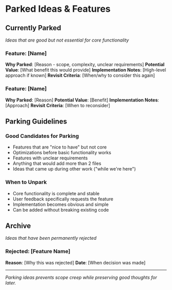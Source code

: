 # Parked Ideas & Features

## Currently Parked
*Ideas that are good but not essential for core functionality*

### Feature: [Name]
**Why Parked**: [Reason - scope, complexity, unclear requirements]
**Potential Value**: [What benefit this would provide]
**Implementation Notes**: [High-level approach if known]
**Revisit Criteria**: [When/why to consider this again]

### Feature: [Name]
**Why Parked**: [Reason]
**Potential Value**: [Benefit]
**Implementation Notes**: [Approach]
**Revisit Criteria**: [When to reconsider]

## Parking Guidelines

### Good Candidates for Parking
- Features that are "nice to have" but not core
- Optimizations before basic functionality works
- Features with unclear requirements
- Anything that would add more than 2 files
- Ideas that came up during other work ("while we're here")

### When to Unpark
- Core functionality is complete and stable
- User feedback specifically requests the feature
- Implementation becomes obvious and simple
- Can be added without breaking existing code

## Archive
*Ideas that have been permanently rejected*

### Rejected: [Feature Name]
**Reason**: [Why this was rejected]
**Date**: [When decision was made]

---
*Parking ideas prevents scope creep while preserving good thoughts for later.*